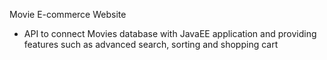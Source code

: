 Movie E-commerce Website 
- API to connect Movies database with JavaEE application and providing features such as advanced search, sorting and shopping cart